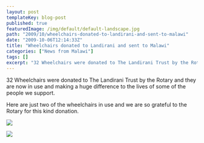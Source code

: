 ```yaml
---
layout: post
templateKey: blog-post
published: true
featuredImage: /img/default/default-landscape.jpg
path: "2009/10/wheelchairs-donated-to-landirani-and-sent-to-malawi"
date: "2009-10-06T12:14:33Z"
title: "Wheelchairs donated to Landirani and sent to Malawi"
categories: ["News from Malawi"]
tags: []
excerpt: "32 Wheelchairs were donated to The Landirani Trust by the Rotary and they are now in use and making..."
---
```


32 Wheelchairs were donated to The Landirani Trust by the Rotary and they are now in use and making a huge difference to the lives of some of the people we support.

Here are just two of the wheelchairs in use and we are so grateful to the Rotary for this kind donation.

![](https://www.landirani.org/image_library/news/full_size/4acb50e2e3c0dwheelchairs2.jpg)

![](https://www.landirani.org/image_library/news/full_size/4acb50d84be3fwheelchairs1.jpg)
